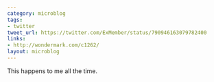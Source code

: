 ```yaml
---
category: microblog
tags:
- twitter
tweet_url: https://twitter.com/ExMember/status/790946163079782400
links:
- http://wondermark.com/c1262/
layout: microblog
---
```

This happens to me all the time.
